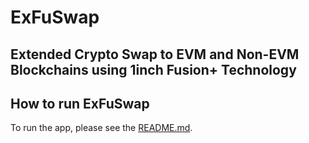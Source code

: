 # ExFuSwap
## Extended Crypto Swap to EVM and Non-EVM Blockchains using 1inch Fusion+ Technology

## How to run ExFuSwap

To run the app, please see the [README.md](app/README.md).
